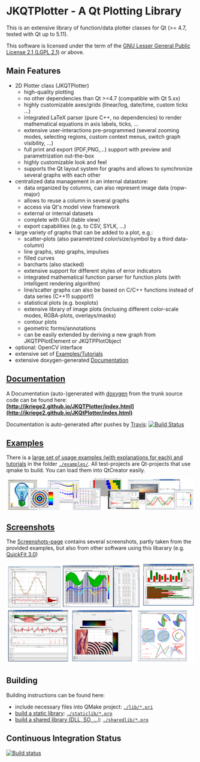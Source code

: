 # JKQTPlotter - A Qt Plotting Library
This is an extensive library of function/data plotter classes for Qt (>= 4.7, tested with Qt up to 5.11).

This software is licensed under the term of the [GNU Lesser General Public License 2.1 
(LGPL 2.1)](./LICENSE) or above. 

## Main Features
- 2D Plotter class (JKQTPlotter)
  - high-quality plotting
  - no other dependencies than Qt >=4.7 (compatible with Qt 5.xx)
  - highly customizable axes/grids (linear/log, date/time, custom ticks ...)
  - integrated LaTeX parser (pure C++, no dependencies) to render mathematical equations in axis labels, ticks, ...
  - extensive user-interactions pre-programmed (several zooming modes, selecting regions, custom context menus, switch graph visibility, ...)
  - full print and export (PDF,PNG,...) support with preview and parametrization out-the-box
  - highly customizable look and feel
  - supports the Qt layout system for graphs and allows to symchronize several graphs with each other
- centralized data management in an internal datastore:
  - data organized by columns, can also represent image data (ropw-major)
  - allows to reuse a column in several graphs
  - access via Qt's model view framework
  - external or internal datasets
  - complete with GUI (table view)
  - export capabilities (e.g. to CSV, SYLK, ...)
- large variety of graphs that can be added to a plot, e.g.:
  - scatter-plots (also parametrized color/size/symbol by a third data-column)
  - line graphs, step graphs, impulses
  - filled curves
  - barcharts (also stacked)
  - extensive support for different styles of error indicators
  - integrated mathematical function parser for function plots (with intelligent rendering algorithm)
  - line/scatter graphs can also be based on C/C++ functions instead of data series (C++11 support!)
  - statistical plots (e.g. boxplots)
  - extensive library of image plots (inclusing different color-scale modes, RGBA-plots, overlays/masks)
  - contour plots
  - geometric forms/annotations
  - can be easily extended by deriving a new graph from JKQTPPlotElement or JKQTPPlotObject
- optional: OpenCV interface
- extensive set of [Examples/Tutorials](./examples/README.md)
- extensive doxygen-generated [Documentation](http://jkriege2.github.io/JKQtPlotter/index.html)

## [Documentation](http://jkriege2.github.io/JKQtPlotter/index.html)
A Documentation (auto-)generated with [doxygen](http://www.doxygen.nl/) from the trunk source code can be found here: 
**[http://jkriege2.github.io/JKQTPlotter/index.html](http://jkriege2.github.io/JKQtPlotter/index.html)**

Documentation is auto-generated after pushes by [Travis](https://travis-ci.org/jkriege2/JKQtPlotter): [![Build Status](https://travis-ci.org/jkriege2/JKQtPlotter.svg?branch=master)](https://travis-ci.org/jkriege2/JKQtPlotter)

## [Examples](./examples/)
There is a [large set of usage examples (with explanations for each) and tutorials](./examples/) in the folder [`./examples/`](./examples).
All test-projects are Qt-projects that use qmake to build. You can load them into QtCreator easily.

[![EXAMPLES-Page](./screenshots/examplesbanner.png)](./examples/README.md)

## [Screenshots](./screenshots/)
The [Screenshots-page](./screenshots/) contains several screenshots, partly taken from the provided examples, but also from other software using this libarary (e.g. [QuickFit 3.0](https://github.com/jkriege2/QuickFit3))

[![EXAMPLES-Page](./screenshots/screenshotsbanner.png)](./screenshots/README.md)


## Building
Building instructions can be found here:
- include necessary files into QMake project: [`./lib/*.pri`](./lib/README.md)
- [build a static library](./staticlib): [`./staticlib/*.pro`](./staticlib/README.md)
- [build a shared library (DLL, SO, ...)](./sharedlib): [`./sharedlib/*.pro`](./sharedlib/README.md)


## Continuous Integration Status
[![Build status](https://ci.appveyor.com/api/projects/status/vq2o9pfi97isxm2a/branch/master?svg=true)](https://ci.appveyor.com/project/jkriege2/jkqtplotter/branch/master)

